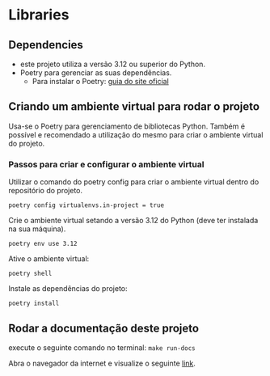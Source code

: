 # Libraries

## Dependencies

- este projeto utiliza a versão 3.12 ou superior do Python.
- Poetry para gerenciar as suas dependências. 
  - Para instalar o Poetry: [guia do site oficial](https://python-poetry.org/docs/#installation)

## Criando um ambiente virtual para rodar o projeto

Usa-se o Poetry para gerenciamento de bibliotecas Python. Também é possível e recomendado a utilização do mesmo para criar o ambiente virtual do projeto. 

### Passos para criar e configurar o ambiente virtual

Utilizar o comando do poetry config para criar o ambiente virtual dentro do repositório do projeto. 

`poetry config virtualenvs.in-project = true`

Crie o ambiente virtual setando a versão 3.12 do Python (deve ter instalada na sua máquina).

`poetry env use 3.12`

Ative o ambiente virtual:

`poetry shell`

Instale as dependências do projeto:

`poetry install`

## Rodar a documentação deste projeto

execute o seguinte comando no terminal:
`make run-docs`

Abra o navegador da internet e visualize o seguinte [link](http://127.0.0.1:8000/).
